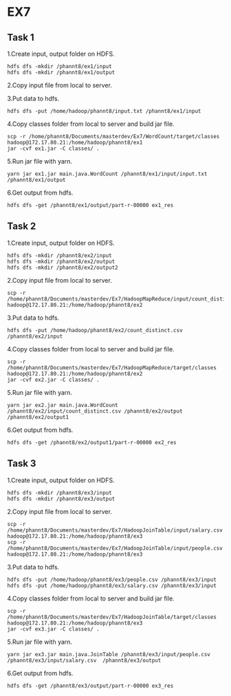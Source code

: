 # EX7

## Task 1

1.Create input, output folder on HDFS.
~~~
hdfs dfs -mkdir /phannt8/ex1/input
hdfs dfs -mkdir /phannt8/ex1/output
~~~

2.Copy input file from local to server.

3.Put data to hdfs.
~~~
hdfs dfs -put /home/hadoop/phannt8/input.txt /phannt8/ex1/input
~~~

4.Copy classes folder from local to server and build jar file.
~~~
scp -r /home/phannt8/Documents/masterdev/Ex7/WordCount/target/classes hadoop@172.17.80.21:/home/hadoop/phannt8/ex1
jar -cvf ex1.jar -C classes/ .
~~~

5.Run jar file with yarn.
~~~
yarn jar ex1.jar main.java.WordCount /phannt8/ex1/input/input.txt /phannt8/ex1/output
~~~

6.Get output from hdfs.
~~~
hdfs dfs -get /phannt8/ex1/output/part-r-00000 ex1_res
~~~

## Task 2

1.Create input, output folder on HDFS.
~~~
hdfs dfs -mkdir /phannt8/ex2/input
hdfs dfs -mkdir /phannt8/ex2/output
hdfs dfs -mkdir /phannt8/ex2/output2
~~~

2.Copy input file from local to server.
~~~
scp -r /home/phannt8/Documents/masterdev/Ex7/HadoopMapReduce/input/count_distinct.csv hadoop@172.17.80.21:/home/hadoop/phannt8/ex2
~~~

3.Put data to hdfs.
~~~
hdfs dfs -put /home/hadoop/phannt8/ex2/count_distinct.csv /phannt8/ex2/input
~~~

4.Copy classes folder from local to server and build jar file.
~~~
scp -r /home/phannt8/Documents/masterdev/Ex7/HadoopMapReduce/target/classes  hadoop@172.17.80.21:/home/hadoop/phannt8/ex2
jar -cvf ex2.jar -C classes/ .
~~~

5.Run jar file with yarn.
~~~
yarn jar ex2.jar main.java.WordCount /phannt8/ex2/input/count_distinct.csv /phannt8/ex2/output /phannt8/ex2/output1
~~~

6.Get output from hdfs.
~~~
hdfs dfs -get /phannt8/ex2/output1/part-r-00000 ex2_res
~~~

## Task 3

1.Create input, output folder on HDFS.
~~~
hdfs dfs -mkdir /phannt8/ex3/input
hdfs dfs -mkdir /phannt8/ex3/output
~~~

2.Copy input file from local to server.
~~~
scp -r /home/phannt8/Documents/masterdev/Ex7/HadoopJoinTable/input/salary.csv  hadoop@172.17.80.21:/home/hadoop/phannt8/ex3
scp -r /home/phannt8/Documents/masterdev/Ex7/HadoopJoinTable/input/people.csv  hadoop@172.17.80.21:/home/hadoop/phannt8/ex3
~~~

3.Put data to hdfs.
~~~
hdfs dfs -put /home/hadoop/phannt8/ex3/people.csv /phannt8/ex3/input
hdfs dfs -put /home/hadoop/phannt8/ex3/salary.csv /phannt8/ex3/input
~~~

4.Copy classes folder from local to server and build jar file.
~~~
scp -r /home/phannt8/Documents/masterdev/Ex7/HadoopJoinTable/target/classes hadoop@172.17.80.21:/home/hadoop/phannt8/ex3
jar -cvf ex3.jar -C classes/ .
~~~

5.Run jar file with yarn.
~~~
yarn jar ex3.jar main.java.JoinTable /phannt8/ex3/input/people.csv /phannt8/ex3/input/salary.csv  /phannt8/ex3/output
~~~

6.Get output from hdfs.
~~~
hdfs dfs -get /phannt8/ex3/output/part-r-00000 ex3_res
~~~


